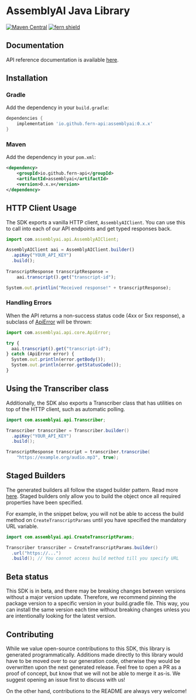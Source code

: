 # AssemblyAI Java Library

[![Maven Central](https://img.shields.io/maven-central/v/io.github.fern-api/assemblyai)](https://central.sonatype.com/artifact/io.github.fern-api/assemblyai)
[![fern shield](https://img.shields.io/badge/%F0%9F%8C%BF-SDK%20generated%20by%20Fern-brightgreen)](https://github.com/fern-api/fern)

## Documentation

API reference documentation is available [here](https://www.assemblyai.com/docs/).

## Installation

### Gradle

Add the dependency in your `build.gradle`:

```groovy
dependencies {
    implementation 'io.github.fern-api:assemblyai:0.x.x'
}
```

### Maven

Add the dependency in your `pom.xml`:

```xml
<dependency>
    <groupId>io.github.fern-api</groupId>
    <artifactId>assemblyai</artifactId>
    <version>0.x.x</version>
</dependency>
```

## HTTP Client Usage

The SDK exports a vanilla HTTP client, `AssemblyAIClient`. You can
use this to call into each of our API endpoints and get typed
responses back.

```typescript
import com.assemblyai.api.AssemblyAIClient;

AssemblyAIClient aai = AssemblyAIClient.builder()
  .apiKey("YOUR_API_KEY")
  .build();
  
TranscriptResponse transcriptResponse = 
    aai.transcript().get("transcript-id");

System.out.printlin("Received response!" + transcriptResponse);
```

### Handling Errors
When the API returns a non-success status code (4xx or 5xx response),
a subclass of [ApiError](src/main/java/com/assemblyai/api/core/ApiError.java)
will be thrown:

```ts
import com.assemblyai.api.core.ApiError;

try {
  aai.transcript().get("transcript-id");
} catch (ApiError error) {
  System.out.println(error.getBody());
  System.out.println(error.getStatusCode());
}
```

## Using the Transcriber class
Additionally, the SDK also exports a Transcriber class that has
utilities on top of the HTTP client, such as automatic polling.

```java
import com.assemblyai.api.Transcriber;

Transcriber transcriber = Transcriber.builder()
  .apiKey("YOUR_API_KEY")
  .build();

TranscriptResponse transcript = transcriber.transcribe(
    "https://example.org/audio.mp3", true);
```


## Staged Builders
The generated builders all follow the staged builder pattern. 
Read more [here](https://immutables.github.io/immutable.html#staged-builder).
Staged builders only allow you to build the object once all required 
properties have been specified. 

For example, in the snippet below, you will not be able to access the build
method on `CreateTranscriptParams` until you have specified the mandatory 
URL variable.

```java
import com.assemblyai.api.CreateTranscriptParams;

Transcriber transcriber = CreateTranscriptParams.builder()
  .url("https://...")
  .build(); // You cannot access build method till you specify URL
```

## Beta status
This SDK is in beta, and there may be breaking changes between versions 
without a major version update. Therefore, we recommend pinning the package
version to a specific version in your build.gradle file. This way, you can 
install the same version each time without breaking changes unless you are
intentionally looking for the latest version.

## Contributing
While we value open-source contributions to this SDK, this library 
is generated programmatically. Additions made directly to this library 
would have to be moved over to our generation code, otherwise they would 
be overwritten upon the next generated release. Feel free to open a PR as a
proof of concept, but know that we will not be able to merge it as-is. 
We suggest opening an issue first to discuss with us!

On the other hand, contributions to the README are always very welcome!
